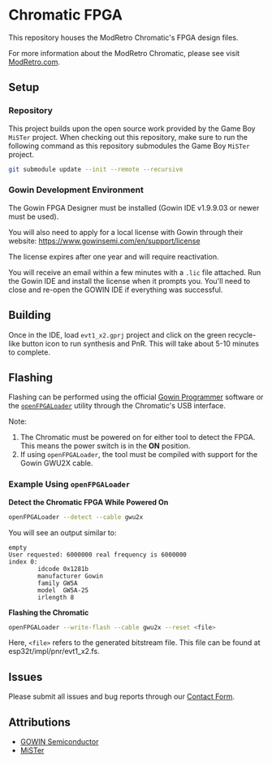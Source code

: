 # Chromatic FPGA
This repository houses the ModRetro Chromatic's FPGA design files.

For more information about the ModRetro Chromatic, please see visit [ModRetro.com](https://modretro.com/).

## Setup

### Repository

This project builds upon the open source work provided by the Game Boy `MiSTer` project. When checking out this repository, make sure to run the following command as this repository submodules the Game Boy `MiSTer` project.

```bash
git submodule update --init --remote --recursive
```

### Gowin Development Environment

The Gowin FPGA Designer must be installed (Gowin IDE v1.9.9.03 or newer must be used).

You will also need to apply for a local license with Gowin through their website:
https://www.gowinsemi.com/en/support/license

The license expires after one year and will require reactivation.

You will receive an email within a few minutes with a `.lic` file attached. Run the Gowin IDE and install the license when it prompts you. You'll need to close and re-open the GOWIN IDE if everything was successful.

## Building
Once in the IDE, load `evt1_x2.gprj` project and click on the green recycle-like button icon to run synthesis and PnR. This will take about 5-10 minutes to complete.

## Flashing
Flashing can be performed using the official [Gowin Programmer](https://www.gowinsemi.com/en/) software or the [`openFPGALoader`](https://github.com/trabucayre/openFPGALoader) utility through the Chromatic's USB interface.

Note:
1. The Chromatic must be powered on for either tool to detect the FPGA. This means the power switch is in the **ON** position.
2. If using `openFPGALoader`, the tool must be compiled with support for the Gowin GWU2X cable.

### Example Using `openFPGALoader`
**Detect the Chromatic FPGA While Powered On**
```bash
openFPGALoader --detect --cable gwu2x
```

You will see an output similar to:
```
empty
User requested: 6000000 real frequency is 6000000
index 0:
        idcode 0x1281b
        manufacturer Gowin
        family GW5A
        model  GW5A-25
        irlength 8
```

**Flashing the Chromatic**

```bash
openFPGALoader --write-flash --cable gwu2x --reset <file>
```

Here, `<file>` refers to the generated bitstream file. This file can be found at esp32t/impl/pnr/evt1_x2.fs.

## Issues
Please submit all issues and bug reports through our [Contact Form](https://modretro.com/pages/contact).

## Attributions
- [GOWIN Semiconductor](https://www.gowinsemi.com/en/)
- [MiSTer](https://github.com/MiSTer-devel/Gameboy_MiSTer)
